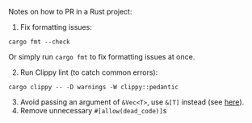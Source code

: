 Notes on how to PR in a Rust project:
1. Fix formatting issues:
```
cargo fmt --check
```
Or simply run `cargo fmt` to fix formatting issues at once.

2. Run Clippy lint (to catch common errors):
```
cargo clippy -- -D warnings -W clippy::pedantic
```
3. Avoid passing an argument of `&Vec<T>`, use `&[T]` instead (see [here](https://rust-lang.github.io/rust-clippy/master/index.html#ptr_arg)).
4. Remove unnecessary `#[allow(dead_code)]`s
